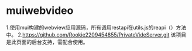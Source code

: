 # muiwebvideo
1.使用mui构建的webview应用源码，所有调用restapi在utils.js的reapi（）方法中。
2.https://github.com/Rookie2209454855/PrivateVideServer.git 该项目是此页面的后台支持，需配合使用。

